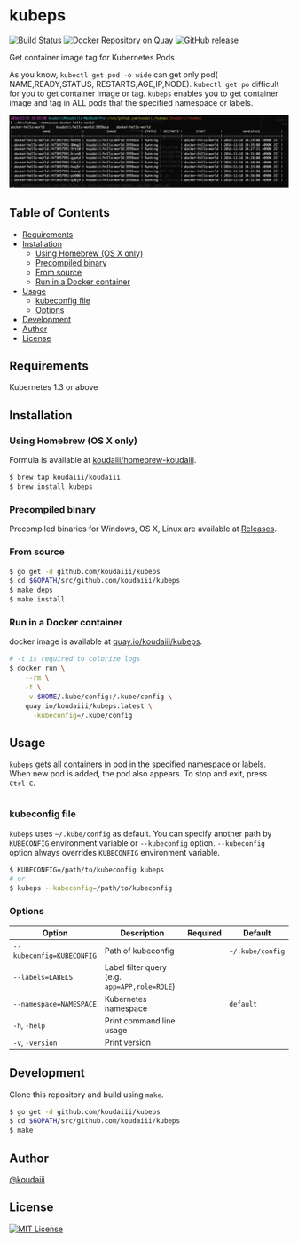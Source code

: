 # kubeps

[![Build Status](https://travis-ci.org/koudaiii/kubeps.svg?branch=master)](https://travis-ci.org/koudaiii/kubeps)
[![Docker Repository on Quay](https://quay.io/repository/koudaiii/kubeps/status "Docker Repository on Quay")](https://quay.io/repository/koudaiii/kubeps)
[![GitHub release](https://img.shields.io/github/release/koudaiii/kubeps.svg)](https://github.com/koudaiii/kubeps/releases)

Get container image tag for Kubernetes Pods

As you know, `kubectl get pod -o wide` can get only pod( NAME,READY,STATUS, RESTARTS,AGE,IP,NODE).
`kubectl get po` difficult for you to get container image or tag.
`kubeps` enables you to get container image and tag in ALL pods that the specified namespace or labels.

![example](_images/example.png)

## Table of Contents

* [Requirements](#requirements)
* [Installation](#installation)
  + [Using Homebrew (OS X only)](#using-homebrew-os-x-only)
  + [Precompiled binary](#precompiled-binary)
  + [From source](#from-source)
  + [Run in a Docker container](#run-in-a-docker-container)
* [Usage](#usage)
  + [kubeconfig file](#kubeconfig-file)
  + [Options](#options)
* [Development](#development)
* [Author](#author)
* [License](#license)

## Requirements

Kubernetes 1.3 or above

## Installation

### Using Homebrew (OS X only)

Formula is available at [koudaiii/homebrew-koudaiii](https://github.com/koudaiii/homebrew-koudaiii).

```bash
$ brew tap koudaiii/koudaiii
$ brew install kubeps
```

### Precompiled binary

Precompiled binaries for Windows, OS X, Linux are available at [Releases](https://github.com/koudaiii/kubeps/releases).

### From source

```bash
$ go get -d github.com/koudaiii/kubeps
$ cd $GOPATH/src/github.com/koudaiii/kubeps
$ make deps
$ make install
```

### Run in a Docker container

docker image is available at [quay.io/koudaiii/kubeps](https://quay.io/repository/koudaiii/kubeps).

```bash
# -t is required to colorize logs
$ docker run \
    --rm \
    -t \
    -v $HOME/.kube/config:/.kube/config \
    quay.io/koudaiii/kubeps:latest \
      -kubeconfig=/.kube/config
```

## Usage

`kubeps` gets all containers in pod in the specified namespace or labels. When new pod is added, the pod also appears.
To stop and exit, press `Ctrl-C`.

```bash
```

### kubeconfig file

`kubeps` uses `~/.kube/config` as default.
You can specify another path by `KUBECONFIG` environment variable or `--kubeconfig` option.
`--kubeconfig` option always overrides `KUBECONFIG` environment variable.

```bash
$ KUBECONFIG=/path/to/kubeconfig kubeps
# or
$ kubeps --kubeconfig=/path/to/kubeconfig
```

### Options

|Option|Description|Required|Default|
|---------|-----------|-------|-------|
|`--kubeconfig=KUBECONFIG`|Path of kubeconfig||`~/.kube/config`|
|`--labels=LABELS`|Label filter query (e.g. `app=APP,role=ROLE`)|||
|`--namespace=NAMESPACE`|Kubernetes namespace||`default`|
|`-h`, `-help`|Print command line usage|||
|`-v`, `-version`|Print version|||

## Development

Clone this repository and build using `make`.

```bash
$ go get -d github.com/koudaiii/kubeps
$ cd $GOPATH/src/github.com/koudaiii/kubeps
$ make
```

## Author

[@koudaiii](https://github.com/koudaiii)

## License

[![MIT License](http://img.shields.io/badge/license-MIT-blue.svg?style=flat)](LICENSE)
